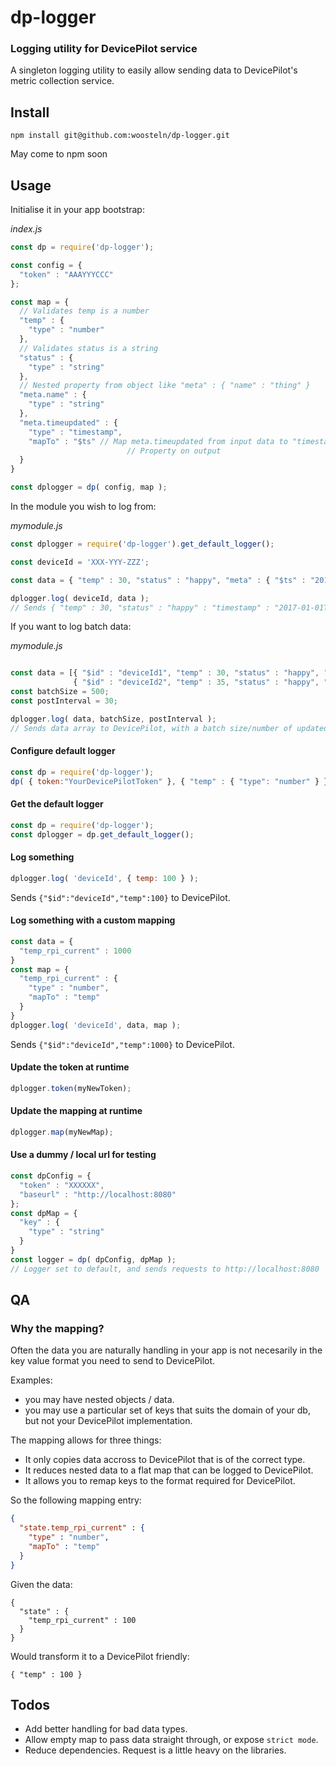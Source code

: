dp-logger
=========

### Logging utility for DevicePilot service

A singleton logging utility to easily allow sending data to DevicePilot's
metric collection service.

Install
-------

```
npm install git@github.com:woosteln/dp-logger.git
```

May come to npm soon

Usage
-----

Initialise it in your app bootstrap:

_index.js_

```js
const dp = require('dp-logger');

const config = {
  "token" : "AAAYYYCCC"
};

const map = {
  // Validates temp is a number
  "temp" : {
    "type" : "number"
  },
  // Validates status is a string
  "status" : {
    "type" : "string"
  },
  // Nested property from object like "meta" : { "name" : "thing" }
  "meta.name" : {
    "type" : "string"
  },
  "meta.timeupdated" : {
    "type" : "timestamp",
    "mapTo" : "$ts" // Map meta.timeupdated from input data to "timestamp"
                          // Property on output
  }
}

const dplogger = dp( config, map );

```

In the module you wish to log from:

_mymodule.js_

```js
const dplogger = require('dp-logger').get_default_logger();

const deviceId = 'XXX-YYY-ZZZ';

const data = { "temp" : 30, "status" : "happy", "meta" : { "$ts" : "2017-01-01T00:00:00.000Z"} };

dplogger.log( deviceId, data );
// Sends { "temp" : 30, "status" : "happy" : "timestamp" : "2017-01-01T00:00:00.000Z" } to DevicePilot

```
If you want to log batch data:

_mymodule.js_

```js

const data = [{ "$id" : "deviceId1", "temp" : 30, "status" : "happy", "meta" : { "$ts" : "2017-01-01T00:00:00.000Z"} },
              { "$id" : "deviceId2", "temp" : 35, "status" : "happy", "meta" : { "$ts" : "2017-01-01T00:00:00.000Z"} }];
const batchSize = 500;
const postInterval = 30;

dplogger.log( data, batchSize, postInterval );
// Sends data array to DevicePilot, with a batch size/number of updated devices of 500, and a POST request interval of 30 seconds;

```
#### Configure default logger

```js
const dp = require('dp-logger');
dp( { token:"YourDevicePilotToken" }, { "temp" : { "type": "number" } } );
```

#### Get the default logger

```js
const dp = require('dp-logger');
const dplogger = dp.get_default_logger();
```

#### Log something

```js
dplogger.log( 'deviceId', { temp: 100 } );
```

Sends `{"$id":"deviceId","temp":100}` to DevicePilot.

#### Log something with a custom mapping

```js
const data = {
  "temp_rpi_current" : 1000
}
const map = {
  "temp_rpi_current" : {
    "type" : "number",
    "mapTo" : "temp"
  }
}
dplogger.log( 'deviceId', data, map );
```

Sends `{"$id":"deviceId","temp":1000}` to DevicePilot.

#### Update the token at runtime

```js
dplogger.token(myNewToken);
```

#### Update the mapping at runtime

```js
dplogger.map(myNewMap);
```

#### Use a dummy / local url for testing

```js
const dpConfig = {
  "token" : "XXXXXX",
  "baseurl" : "http://localhost:8080"
};
const dpMap = {
  "key" : {
    "type" : "string"
  }
}
const logger = dp( dpConfig, dpMap );
// Logger set to default, and sends requests to http://localhost:8080
```

QA
--

### Why the mapping?

Often the data you are naturally handling in your app is not necesarily in the
key value format you need to send to DevicePilot.

Examples:
- you may have nested objects / data.
- you may use a particular set of keys that suits the domain of your db, but not
  your DevicePilot implementation.

The mapping allows for three things:
- It only copies data accross to DevicePilot that is of the correct type.
- It reduces nested data to a flat map that can be logged to DevicePilot.
- It allows you to remap keys to the format required for DevicePilot.

So the following mapping entry:

```json
{
  "state.temp_rpi_current" : {
    "type" : "number",
    "mapTo" : "temp"
  }
}
```

Given the data:

```
{
  "state" : {
    "temp_rpi_current" : 100
  }
}
```

Would transform it to a DevicePilot friendly:

```
{ "temp" : 100 }
```

Todos
-----

- Add better handling for bad data types.
- Allow empty map to pass data straight through, or expose `strict mode`.
- Reduce dependencies. Request is a little heavy on the libraries.
